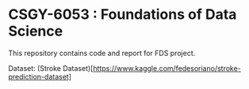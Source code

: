 # CSGY-6053 : Foundations of Data Science

This repository contains code and report for FDS project.

Dataset: (Stroke Dataset)[https://www.kaggle.com/fedesoriano/stroke-prediction-dataset]
